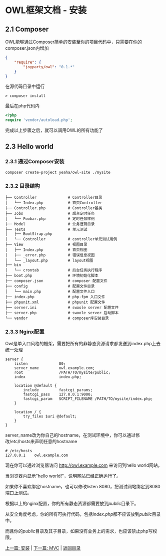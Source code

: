 # OWL框架文档 - 安装

## 2.1 Composer

OWL能够通过Composer简单的安装至你的项目代码中，只需要在你的composer.json内增加

```json
{
    "require": {
        "joyparty/owl": "0.1.*"
    }
}
```

在源代码目录中运行

```shell
> composer install
```

最后在php代码内

```php
<?php
require 'vendor/autoload.php';
```

完成以上步骤之后，就可以调用OWL的所有功能了

## 2.3 Hello world

### 2.3.1 通过Composer安装

```
composer create-project yeaha/owl-site ./mysite
```

### 2.3.2 目录结构

```
├── Controller              # Controller目录
│   └── Index.php           # 首页Controller
├── Controller.php          # Controller基类
├── Jobs                    # 后台定时任务
│   └── Foobar.php          # 定时任务样例
├── Model                   # 业务逻辑目录
├── Tests                   # 单元测试
│   ├── BootStrap.php
│   └── Controller          # controller单元测试用例
├── View                    # 视图目录
│   ├── Index.php           # 首页视图
│   ├── _error.php          # 错误信息视图
│   └── _layout.php         # layout视图
├── bin
│   └── crontab             # 后台任务执行程序
├── boot.php                # 环境初始化脚本
├── composer.json           # composer 配置文件
├── config                  # 配置文件目录
│   └── main.php            # 配置文件入口
├── index.php               # php-fpm 入口文件
├── phpunit.xml             # phpunit 配置文件
├── server.ini              # swoole server 配置文件
├── server.php              # swoole server 启动脚本
└── vendor                  # composer库安装目录
```

### 2.3.3 Nginx配置

Owl是单入口风格的框架，需要把所有的非静态资源请求都发送到index.php上去统一处理

```
server {
    listen              80;
    server_name         owl.example.com;
    root                /PATH/TO/mysite/public;
    index               index.php;

    location @default {
        include         fastcgi_params;
        fastcgi_pass    127.0.0.1:9000;
        fastcgi_param   SCRIPT_FILENAME /PATH/TO/mysite/index.php;
    }

    location / {
        try_files $uri @default;
    }
}
```

server_name改为你自己的hostname，在测试环境中，你可以通过修改/etc/hosts来声明任意的hostname

```
# /etc/hosts
127.0.0.1    owl.example.com
```

现在你可以通过浏览器访问 http://owl.example.com 来访问到hello world网站。

当浏览器内显示"hello world!"，说明网站已经正确运行了。

如果你不喜欢绑定hostname，也可以修改listen 8080，把测试网站绑定到8080端口上测试。

根据以上的nginx配置，你的所有静态资源都需要放到*public*目录下。

从安全角度考虑，你的所有可执行代码，包括*index.php*都不应该放到*public*目录中。

而且你的*public*目录及其子目录，如果没有业务上的需求，也应该禁止php写权限。

[上一篇: 安装](./01.intro.md) | [下一篇: MVC](./03.mvc.md) | [返回目录](./00.toc.md)

